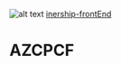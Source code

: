 ![alt text](https://www.vectorlogo.zone/logos/trello/trello-ar21.svg) [inership-frontEnd](https://trello.com/b/8VCZbUIP/internship-3-front)
# AZCPCF
